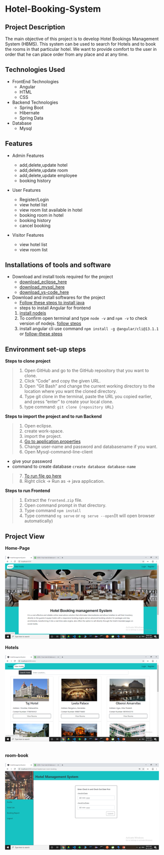 # Hotel-Booking-System


## Project Description
The main objective of this project is to develop  Hotel Bookings Management System (HBMS).
This system can be used to search for Hotels and to book the rooms in that particular hotel.
We want to provide comfort to the user in order that he can place order from any place and at any time. 



## Technologies Used
* FrontEnd Technologies
    - Angular
    - HTML
    - CSS
* Backend Technologies
  - Spring Boot
  - Hibernate
  - Spring Data
* Database
  - Mysql
 
 
 ## Features
 * Admin Features
    - add,delete,update hotel
    - add,delete,update room
    - add,delete,update employee
    - booking history
 * User Features
    - Register/Login
    - view hotel list
    - view room list available in hotel
    - booking room in hotel
    - booking history
    - cancel booking

 * Visitor Features
    - view hotel list
    - view room list
 
 ## Installations of tools and software
  - Download and install tools required for the project
    - <a href="https://www.eclipse.org/downloads/packages/release/helios/sr1/eclipse-ide-java-developers">download_eclipse_here</a>
    - <a href="https://dev.mysql.com/downloads/mysql/">download_mysql_here</a>
    - <a href="https://code.visualstudio.com/download">download_vs-code_here</a> 
  - Download and install softwares for the project
    - <a href="https://www.java.com/en/download/help/windows_manual_download.html">Follow these steps to install java</a>
    - steps to install Angular for frontend
    1. <a href="https://nodejs.org/en/download/">install nodejs</a>
    2. To confirm open terminal and type `node -v` and `npm -v` to check version of nodejs. <a href="https://phoenixnap.com/kb/install-node-js-npm-on-windows">follow steps</a>
    3. install angular cli use command `npm install -g @angular/cli@13.1.1` or <a href="https://angular.io/cli">follow-these steps</a>
 
 ## Environment set-up steps
 **Steps to clone project**
> 1. Open GitHub and go to the GitHub repository that you want to clone.
> 2. Click “Code” and copy the given URL.
> 3. Open “Git Bash” and change the current working directory to the location where you want the cloned directory.
> 4. Type git clone in the terminal, paste the URL you copied earlier, and press “enter” to create your local clone.
> 5. type command: `git clone {repository URL}`
> 
 **Steps to import the project and to run Backend** 
> 1. Open eclipse.
> 2. create work-space.
> 3. import the project.
> 4. [Go to application.properties](https://github.com/Divya748/Hotel-Booking-System/blob/master/hotelmanagementsystem/src/main/resources/application.properties)
> 5. Change user-name and password and databasename if you want.
> 6. Open Mysql-command-line-client 
   - give your password
   - command to create database `create database database-name`
> 7. [To run file go here](https://github.com/Divya748/Hotel-Booking-System/blob/master/hotelmanagementsystem/src/main/java/com/revature/hotelmanagementsystem/HotelmanagementsystemApplication.java)
> 8. Right click -> Run as -> java application.
> 
 **Steps to run Frontend** 
> 1. Extract the `frontend.zip` file.
> 2. Open command prompt in that directory.
> 3. Type command `npm install`
> 4. Type command `ng serve` or `ng serve --open`(It will open browser automatically)
> 

## Project View

**Home-Page**
<br/>
<br/>
![Home-page](images/Home-page.png)
<br/>
<br/>
**Hotels**
<br/>
<br/>
![Hotels-list](images/Hotels.png)<br/>
<br/>
<br/>
**room-book**
<br/>
<br/>
![user-booking](images/User-booking.png)